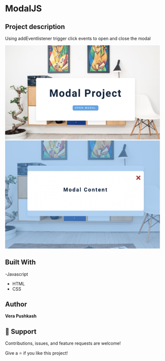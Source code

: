 # ModalJS



## Project description

Using addEventlistener trigger click events to open and close the modal



![Modal](https://github.com/barcelo2/ModalJS/blob/main/modal/Screenshot%202022-03-23%20at%2023.13.25.png)
![Modal](https://github.com/barcelo2/ModalJS/blob/main/modal/Screenshot%202022-03-23%20at%2023.13.43.png)

## Built With

-Javascript
- HTML 
- CSS

## Author

**Vera Pushkash**

## 🤝 Support

Contributions, issues, and feature requests are welcome!

Give a ⭐️ if you like this project!
